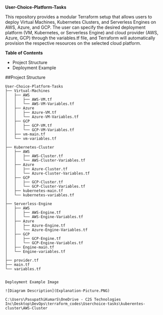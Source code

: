 **User-Choice-Platform-Tasks**

This repository provides a modular Terraform setup that allows users to deploy Virtual Machines, Kubernetes Clusters, and Serverless Engines on AWS, Azure, and GCP. The user can specify the desired deployment platform (VM, Kubernetes, or Serverless Engine) and cloud provider (AWS, Azure, GCP) through the variables.tf file, and Terraform will automatically provision the respective resources on the selected cloud platform.

**Table of Contents**
+ Project Structure
+ Deployment Example


##Project Structure
```plaintext
User-Choice-Platform-Tasks
├── Virtual-Machines
│   ├── AWS
│   │   ├── AWS-VM.tf
│   │   └── AWS-VM-Variables.tf
│   ├── Azure
│   │   ├── Azure-VM.tf
│   │   └── Azure-VM-Variables.tf
│   ├── GCP
│   │   ├── GCP-VM.tf
│   │   └── GCP-VM-Variables.tf
│   ├── vm-main.tf
│   └── vm-variables.tf
│
├── Kubernetes-Cluster
│   ├── AWS
│   │   ├── AWS-Cluster.tf
│   │   └── AWS-Cluster-Variables.tf
│   ├── Azure
│   │   ├── Azure-Cluster.tf
│   │   └── Azure-Cluster-Variables.tf
│   ├── GCP
│   │   ├── GCP-Cluster.tf
│   │   └── GCP-Cluster-Variables.tf
│   ├── kubernetes-main.tf
│   └── kubernetes-variables.tf
│
├── Serverless-Engine
│   ├── AWS
│   │   ├── AWS-Engine.tf
│   │   └── AWS-Engine-Variables.tf
│   ├── Azure
│   │   ├── Azure-Engine.tf
│   │   └── Azure-Engine-Variables.tf
│   ├── GCP
│   │   ├── GCP-Engine.tf
│   │   └── GCP-Engine-Variables.tf
│   ├── Engine-main.tf
│   └── Engine-variables.tf
│
├── provider.tf
├── main.tf
└── variables.tf


Deployment Example Image

![Diagram Description](Explanation-Picture.PNG)

C:\Users\PasupathiKumarS\OneDrive - C2S Technologies Inc\Desktop\DevOps\terraform_codes\Userchoice-tasks\kuberentes-cluster\AWS-Cluster